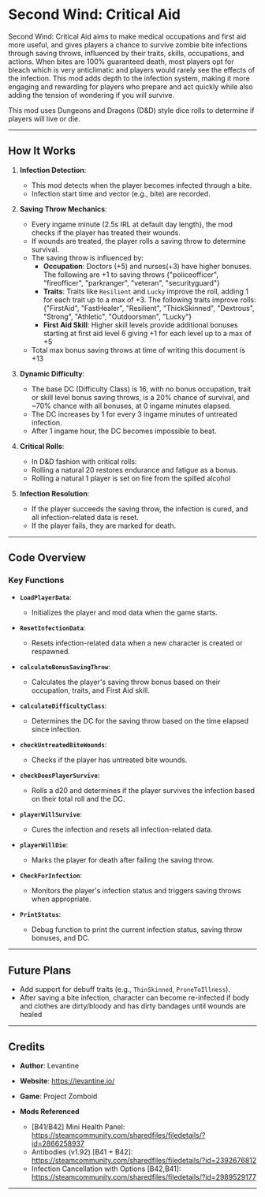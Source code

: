 # Second Wind: Critical Aid

Second Wind: Critical Aid aims to make medical occupations and first aid more useful, and gives players a chance to survive zombie bite infections through saving throws, influenced by their traits, skills, occupations, and actions. When bites are 100% guaranteed death, most players opt for bleach which is very anticlimatic and
players would rarely see the effects of the infection. This mod adds depth to the infection system, making it more engaging and rewarding for players who prepare and act quickly while also adding the tension of wondering if you will survive.

This mod uses Dungeons and Dragons (D&D) style dice rolls to determine if players will live or die.

---

## How It Works

1. **Infection Detection**:
   - This mod detects when the player becomes infected through a bite.
   - Infection start time and vector (e.g., bite) are recorded.

2. **Saving Throw Mechanics**:
   - Every ingame minute (2.5s IRL at default day length), the mod checks if the player has treated their wounds.
   - If wounds are treated, the player rolls a saving throw to determine survival.
   - The saving throw is influenced by:
     - **Occupation**: Doctors (+5) and nurses(+3) have higher bonuses. The following are +1 to saving throws {"policeofficer", "fireofficer", "parkranger", "veteran", "securityguard"}
     - **Traits**: Traits like `Resilient` and `Lucky` improve the roll, adding 1 for each trait up to a max of +3. The following traits improve rolls: {"FirstAid", "FastHealer", "Resilient", "ThickSkinned", "Dextrous", "Strong", "Athletic", "Outdoorsman", "Lucky"}
     - **First Aid Skill**: Higher skill levels provide additional bonuses starting at first aid level 6 giving +1 for each level up to a max of +5
    - Total max bonus saving throws at time of writing this document is +13

3. **Dynamic Difficulty**:
   - The base DC (Difficulty Class) is 16, with no bonus occupation, trait or skill level bonus saving throws, is a 20% chance of survival, and ~70% chance with all bonuses, at 0 ingame minutes elapsed.
   - The DC increases by 1 for every 3 ingame minutes of untreated infection.
   - After 1 ingame hour, the DC becomes impossible to beat.

4. **Critical Rolls**:
   - In D&D fashion with critical rolls:
    - Rolling a natural 20 restores endurance and fatigue as a bonus.
    - Rolling a natural 1 player is set on fire from the spilled alcohol

5. **Infection Resolution**:
   - If the player succeeds the saving throw, the infection is cured, and all infection-related data is reset.
   - If the player fails, they are marked for death.

---

## Code Overview

### Key Functions

- **`LoadPlayerData`**:
  - Initializes the player and mod data when the game starts.

- **`ResetInfectionData`**:
  - Resets infection-related data when a new character is created or respawned.

- **`calculateBonusSavingThrow`**:
  - Calculates the player's saving throw bonus based on their occupation, traits, and First Aid skill.

- **`calculateDifficultyClass`**:
  - Determines the DC for the saving throw based on the time elapsed since infection.

- **`checkUntreatedBiteWounds`**:
  - Checks if the player has untreated bite wounds.

- **`checkDoesPlayerSurvive`**:
  - Rolls a d20 and determines if the player survives the infection based on their total roll and the DC.

- **`playerWillSurvive`**:
  - Cures the infection and resets all infection-related data.

- **`playerWillDie`**:
  - Marks the player for death after failing the saving throw.

- **`CheckForInfection`**:
  - Monitors the player's infection status and triggers saving throws when appropriate.

- **`PrintStatus`**:
  - Debug function to print the current infection status, saving throw bonuses, and DC.

---

## Future Plans

- Add support for debuff traits (e.g., `ThinSkinned`, `ProneToIllness`).
- After saving a bite infection, character can become re-infected if body and clothes are dirty/bloody and has dirty bandages until wounds are healed

---

## Credits

- **Author**: Levantine
- **Website**: https://levantine.io/

- **Game**: Project Zomboid

- **Mods Referenced**
    - [B41/B42] Mini Health Panel: https://steamcommunity.com/sharedfiles/filedetails/?id=2866258937
    - Antibodies (v1.92) [B41 + B42]: https://steamcommunity.com/sharedfiles/filedetails/?id=2392676812
    - Infection Cancellation with Options [B42,B41]: https://steamcommunity.com/sharedfiles/filedetails/?id=2989529177


---
